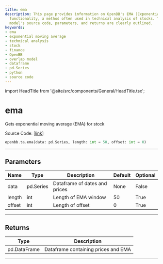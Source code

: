 ```yaml
---
title: ema
description: This page provides information on OpenBB's EMA (Exponential Moving Average)
  functionality, a method often used in technical analysis of stocks. The mathematical
  model's source code, parameters, and returns are clearly outlined.
keywords:
- ema
- exponential moving average
- technical analysis
- stock
- finance
- OpenBB
- overlap model
- dataframe
- pd.Series
- python
- source code
---
```


import HeadTitle from '@site/src/components/General/HeadTitle.tsx';

<HeadTitle title="ema - Ta - Reference | OpenBB SDK Docs" />

# ema

Gets exponential moving average (EMA) for stock

Source Code: [[link](https://github.com/OpenBB-finance/OpenBBTerminal/tree/main/openbb_terminal/common/technical_analysis/overlap_model.py#L19)]

```python
openbb.ta.ema(data: pd.Series, length: int = 50, offset: int = 0)
```

---

## Parameters

| Name | Type | Description | Default | Optional |
| ---- | ---- | ----------- | ------- | -------- |
| data | pd.Series | Dataframe of dates and prices | None | False |
| length | int | Length of EMA window | 50 | True |
| offset | int | Length of offset | 0 | True |


---

## Returns

| Type | Description |
| ---- | ----------- |
| pd.DataFrame | Dataframe containing prices and EMA |
---
